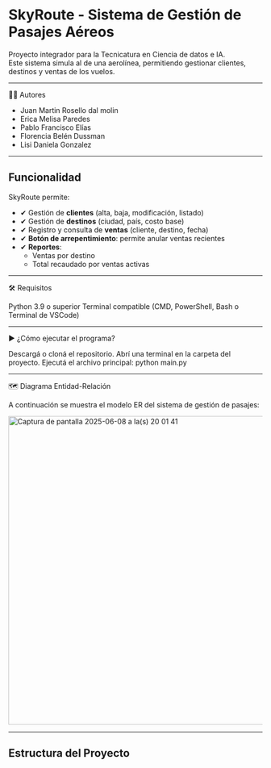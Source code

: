 # SkyRoute - Sistema de Gestión de Pasajes Aéreos

Proyecto integrador para la Tecnicatura en Ciencia de datos e IA.  
Este sistema simula al de una aerolínea, permitiendo gestionar clientes, destinos y ventas de los vuelos.

---

👩‍💻 Autores

- Juan Martin Rosello dal molin
- Erica Melisa Paredes
- Pablo Francisco Elías
- Florencia Belén Dussman
- Lisi Daniela Gonzalez

---
## Funcionalidad

SkyRoute permite:

- ✔ Gestión de **clientes** (alta, baja, modificación, listado)
- ✔ Gestión de **destinos** (ciudad, país, costo base)
- ✔ Registro y consulta de **ventas** (cliente, destino, fecha)
- ✔ **Botón de arrepentimiento**: permite anular ventas recientes
- ✔ **Reportes**:
  - Ventas por destino
  - Total recaudado por ventas activas

---
🛠️ Requisitos

Python 3.9 o superior
Terminal compatible (CMD, PowerShell, Bash o Terminal de VSCode)

---

▶️ ¿Cómo ejecutar el programa?

Descargá o cloná el repositorio.
Abrí una terminal en la carpeta del proyecto.
Ejecutá el archivo principal:
python main.py

---

🗺️ Diagrama Entidad-Relación

A continuación se muestra el modelo ER del sistema de gestión de pasajes:

<img width="612" alt="Captura de pantalla 2025-06-08 a la(s) 20 01 41" src="https://github.com/user-attachments/assets/cbc92a32-a79b-4751-9bbe-fdb40bfebf38" />

---

## Estructura del Proyecto
